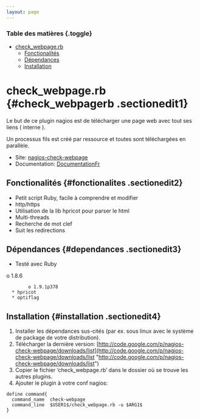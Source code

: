 ```yaml
---
layout: page
---
```


### Table des matières {.toggle}

-   [check\_webpage.rb](check_webpage.rb.html#check_webpagerb)
    -   [Fonctionalités](check_webpage.rb.html#fonctionalites)
    -   [Dépendances](check_webpage.rb.html#dependances)
    -   [Installation](check_webpage.rb.html#installation)

check\_webpage.rb {#check_webpagerb .sectionedit1}
=================

Le but de ce plugin nagios est de télécharger une page web avec tout ses
liens ( interne ).

Un processus fils est créé par ressource et toutes sont téléchargées en
parallèle.

-   Site:
    [nagios-check-webpage](http://code.google.com/p/nagios-check-webpage/ "http://code.google.com/p/nagios-check-webpage/")
-   Documentation:
    [DocumentationFr](http://code.google.com/p/nagios-check-webpage/wiki/DocumentationFr "http://code.google.com/p/nagios-check-webpage/wiki/DocumentationFr")

Fonctionalités {#fonctionalites .sectionedit2}
--------------

-   Petit script Ruby, facile à comprendre et modifier
-   http/https
-   Utilisation de la lib hpricot pour parser le html
-   Multi-threads
-   Recherche de mot clef
-   Suit les redirections

Dépendances {#dependances .sectionedit3}
-----------

-   Testé avec Ruby

o 1.8.6

~~~~ {.code}
        o 1.9.1p378 
  * hpricot
  * optiflag 
~~~~

Installation {#installation .sectionedit4}
------------

1.  Installer les dépendances sus-cités (par ex. sous linux avec le
    système de package de votre distribution).
2.  Télécharger la dernière version:
    [http://code.google.com/p/nagios-check-webpage/downloads/list](http://code.google.com/p/nagios-check-webpage/downloads/list "http://code.google.com/p/nagios-check-webpage/downloads/list")
3.  Copier le fichier ‘check\_webpage.rb’ dans le dossier où se trouve
    les autres plugins.
4.  Ajouter le plugin à votre conf nagios:

~~~~ {.code}
define command{
  command_name  check-webpage
  command_line  $USER1$/check_webpage.rb -u $ARG1$
}
~~~~
